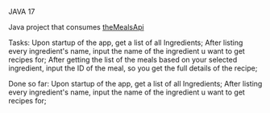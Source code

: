 JAVA 17

Java project that consumes [theMealsApi](https://www.themealdb.com/api.php)

Tasks:
Upon startup of the app, get a list of all Ingredients;
After listing every ingredient's name, input the name of the ingredient u want to get recipes for;
After getting the list of the meals based on your selected ingredient, input the ID of the meal, so you get the full details of the recipe;


Done so far:
Upon startup of the app, get a list of all Ingredients;
After listing every ingredient's name, input the name of the ingredient u want to get recipes for;
